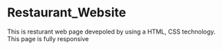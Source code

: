 # Restaurant_Website
This is resturant web page devepoled by using a HTML, CSS technology. This page is fully responsive 
